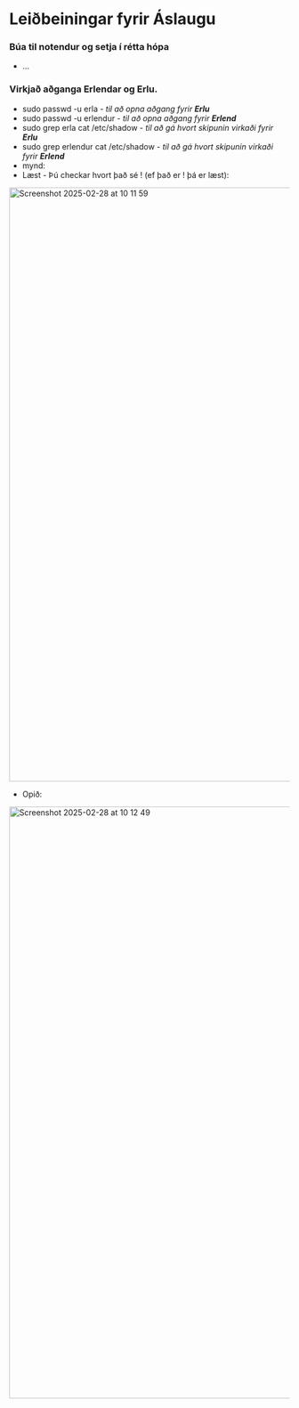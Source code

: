 # Leiðbeiningar fyrir Áslaugu

### Búa til notendur og setja í rétta hópa
* ...
### Virkjað aðganga Erlendar og Erlu.
* sudo passwd -u erla - *til að opna aðgang fyrir **Erlu***
* sudo passwd -u erlendur - *til að opna aðgang fyrir **Erlend***
* sudo grep erla cat /etc/shadow - *til að gá hvort skipunin virkaði fyrir **Erlu***
* sudo grep erlendur cat /etc/shadow - *til að gá hvort skipunin virkaði fyrir **Erlend***
* mynd:
* Læst - Þú checkar hvort það sé ! (ef það er ! þá er læst):
<img width="1068" alt="Screenshot 2025-02-28 at 10 11 59" src="https://github.com/user-attachments/assets/4a82059a-5d1c-4d7e-88d2-1c94f37b639b" />

* Opið:
<img width="1064" alt="Screenshot 2025-02-28 at 10 12 49" src="https://github.com/user-attachments/assets/19806d6f-9253-4130-b03b-e9dc32eccaff" />
